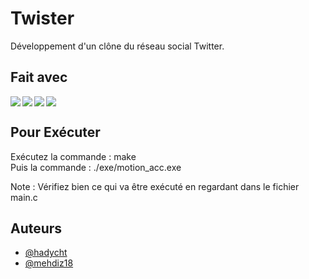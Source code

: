# Twister

Développement d'un clône du réseau social Twitter.
 
## Fait avec

<img align="left" src="https://img.shields.io/badge/REACTJS-4682B4?style=for-the-badge&logo=&logoColor=white"/>
<img align="left" src="https://img.shields.io/badge/EXPRESSJS-000000?style=for-the-badge&logo=&logoColor=white"/>
<img align="left" src="https://img.shields.io/badge/NODEJS-ED8B00?style=for-the-badge&logo=&logoColor=white"/>
<img  src="https://img.shields.io/badge/MONGODB-9ACD32?style=for-the-badge&logo=&logoColor=white"/>  


## Pour Exécuter

Exécutez la commande : make  
Puis la commande : ./exe/motion_acc.exe  
  
Note : Vérifiez bien ce qui va être exécuté en regardant dans le fichier main.c

## Auteurs

- [@hadycht](https://github.com/hadycht)
- [@mehdiz18](https://github.com/mehdiz18)
